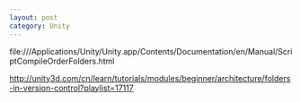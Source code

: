```yaml
---
layout: post
category: Unity
---
```


file:///Applications/Unity/Unity.app/Contents/Documentation/en/Manual/ScriptCompileOrderFolders.html

http://unity3d.com/cn/learn/tutorials/modules/beginner/architecture/folders-in-version-control?playlist=17117
